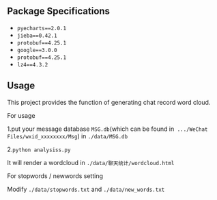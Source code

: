 ## Package Specifications

- `pyecharts==2.0.1`
- `jieba==0.42.1`
- `protobuf==4.25.1`
- `google==3.0.0`
- `protobuf==4.25.1`
- `lz4==4.3.2`

## Usage

This project provides the function of generating chat record word cloud.

For usage

1.put your message database `MSG.db`(which can be found in` .../WeChat Files/wxid_xxxxxxxx/Msg`) in `./data/MSG.db`

2.`python analysiss.py`

It will render a wordcloud in `./data/聊天统计/wordcloud.html`

For stopwords / newwords setting

Modify `./data/stopwords.txt` and `./data/new_words.txt`